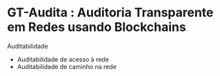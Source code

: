 # GT-Audita : Auditoria Transparente em Redes usando Blockchains
Auditabilidade
* Auditabilidade de acesso à rede
* Auditabilidade de caminho na rede

